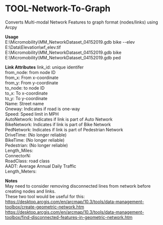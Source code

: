 # TOOL-Network-To-Graph
Converts Multi-modal Network Features to graph format (nodes/links) using Arcpy  
 
**Usage**  
E:\Micromobility\MM_NetworkDataset_04152019.gdb bike --elev E:\Data\Elevation\wf_elev.tif  
E:\Micromobility\MM_NetworkDataset_04152019.gdb bike  
E:\Micromobility\MM_NetworkDataset_04152019.gdb ped  

**Link Attributes**
link_id: unique identifer    
from_node: from node ID  
from_x: From x-coordinate  
from_y: From y-coordinate  
to_node: to node ID  
to_x: To x-coordinate  
to_y: To y-coordinate  
Name: Street name  
Oneway: Indicates if road is one-way  
Speed: Speed limit in MPH  
AutoNetwork: Indicates if link  is part of Auto Network  
BikeNetwork: Indicates if link  is part of Bike Network   
PedNetwork: Indicates if link  is part of Pedestrian Network  
DriveTime: (No longer reliable)  
BikeTime:  (No longer reliable)  
Pedestrian:  (No longer reliable)  
Length_Miles:  
ConnectorN:  
RoadClass:  road class  
AADT: Average Annual Daily Traffic  
Length_Meters:  



**Notes**  
May need to consider removing disconnected lines from network before creating nodes and links.  
These two tool would be useful for this:  
https://desktop.arcgis.com/en/arcmap/10.3/tools/data-management-toolbox/create-geometric-network.htm  
https://desktop.arcgis.com/en/arcmap/10.3/tools/data-management-toolbox/find-disconnected-features-in-geometric-network.htm  

